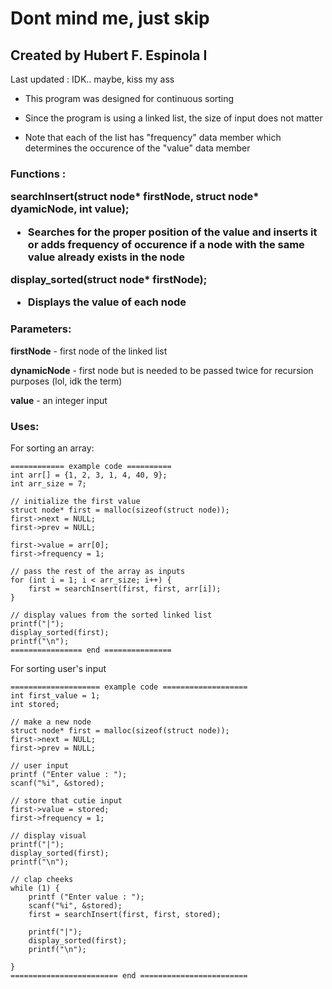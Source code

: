 <h1>Dont mind me, just skip</h1>

<h2>
Created by Hubert F. Espinola I
</h2>
Last updated : IDK.. maybe, kiss my ass

- This program was designed for continuous sorting

- Since the program is using a linked list, the size of input does not matter

- Note that each of the list has "frequency" data member which determines the occurence of the "value" data member

<h3>Functions :

<b>searchInsert(struct node* firstNode, struct node* dyamicNode, int value);</b>

- Searches for the proper position of the value and inserts it or adds frequency of occurence if a node with the same value already exists in the node


<b>display_sorted(struct node* firstNode);</b>

- Displays the value of each node


<h3>Parameters:</h3>

<b>firstNode</b> - first node of the linked list

<b>dynamicNode</b> - first node but is needed to be passed twice for recursion purposes (lol, idk the term)

<b>value</b> - an integer input

<h3>Uses:</h3>

For sorting an array:

	============ example code ==========
	int arr[] = {1, 2, 3, 1, 4, 40, 9};
	int arr_size = 7;

	// initialize the first value
	struct node* first = malloc(sizeof(struct node));
	first->next = NULL;
	first->prev = NULL;

	first->value = arr[0];
	first->frequency = 1;

	// pass the rest of the array as inputs
	for (int i = 1; i < arr_size; i++) {
		first = searchInsert(first, first, arr[i]);
	}

	// display values from the sorted linked list
	printf("|");
	display_sorted(first);
	printf("\n");
	================ end ===============



For sorting user's input

	==================== example code ===================
	int first_value = 1;
	int stored;

	// make a new node
	struct node* first = malloc(sizeof(struct node));
	first->next = NULL;
	first->prev = NULL;

	// user input
	printf ("Enter value : ");
	scanf("%i", &stored);
	
	// store that cutie input
	first->value = stored;
	first->frequency = 1;
	
	// display visual
	printf("|");
	display_sorted(first);
	printf("\n");
	
	// clap cheeks
	while (1) {
		printf ("Enter value : ");
		scanf("%i", &stored);
		first = searchInsert(first, first, stored);

		printf("|");
		display_sorted(first);
		printf("\n");

	}
	======================== end ========================
